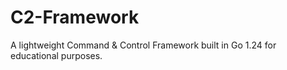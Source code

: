 # C2-Framework

A lightweight Command & Control Framework built in Go 1.24 for educational purposes.
